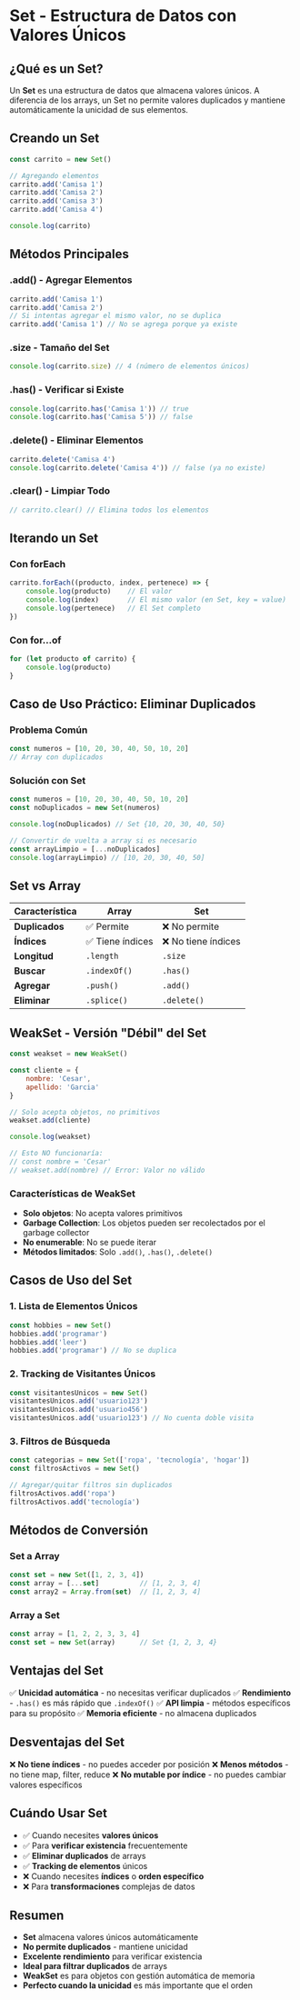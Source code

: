# Set - Estructura de Datos con Valores Únicos

## ¿Qué es un Set?

Un **Set** es una estructura de datos que almacena valores únicos. A diferencia de los arrays, un Set no permite valores duplicados y mantiene automáticamente la unicidad de sus elementos.

## Creando un Set

```javascript
const carrito = new Set()

// Agregando elementos
carrito.add('Camisa 1')
carrito.add('Camisa 2')
carrito.add('Camisa 3')
carrito.add('Camisa 4')

console.log(carrito)
```

## Métodos Principales

### .add() - Agregar Elementos
```javascript
carrito.add('Camisa 1')
carrito.add('Camisa 2')
// Si intentas agregar el mismo valor, no se duplica
carrito.add('Camisa 1') // No se agrega porque ya existe
```

### .size - Tamaño del Set
```javascript
console.log(carrito.size) // 4 (número de elementos únicos)
```

### .has() - Verificar si Existe
```javascript
console.log(carrito.has('Camisa 1')) // true
console.log(carrito.has('Camisa 5')) // false
```

### .delete() - Eliminar Elementos
```javascript
carrito.delete('Camisa 4')
console.log(carrito.delete('Camisa 4')) // false (ya no existe)
```

### .clear() - Limpiar Todo
```javascript
// carrito.clear() // Elimina todos los elementos
```

## Iterando un Set

### Con forEach
```javascript
carrito.forEach((producto, index, pertenece) => {
    console.log(producto)    // El valor
    console.log(index)       // El mismo valor (en Set, key = value)
    console.log(pertenece)   // El Set completo
})
```

### Con for...of
```javascript
for (let producto of carrito) {
    console.log(producto)
}
```

## Caso de Uso Práctico: Eliminar Duplicados

### Problema Común
```javascript
const numeros = [10, 20, 30, 40, 50, 10, 20]
// Array con duplicados
```

### Solución con Set
```javascript
const numeros = [10, 20, 30, 40, 50, 10, 20]
const noDuplicados = new Set(numeros)

console.log(noDuplicados) // Set {10, 20, 30, 40, 50}

// Convertir de vuelta a array si es necesario
const arrayLimpio = [...noDuplicados]
console.log(arrayLimpio) // [10, 20, 30, 40, 50]
```

## Set vs Array

| Característica | Array | Set |
|----------------|-------|-----|
| **Duplicados** | ✅ Permite | ❌ No permite |
| **Índices** | ✅ Tiene índices | ❌ No tiene índices |
| **Longitud** | `.length` | `.size` |
| **Buscar** | `.indexOf()` | `.has()` |
| **Agregar** | `.push()` | `.add()` |
| **Eliminar** | `.splice()` | `.delete()` |

## WeakSet - Versión "Débil" del Set

```javascript
const weakset = new WeakSet()

const cliente = {
    nombre: 'Cesar',
    apellido: 'Garcia'
}

// Solo acepta objetos, no primitivos
weakset.add(cliente)

console.log(weakset)

// Esto NO funcionaría:
// const nombre = 'Cesar'
// weakset.add(nombre) // Error: Valor no válido
```

### Características de WeakSet
- **Solo objetos**: No acepta valores primitivos
- **Garbage Collection**: Los objetos pueden ser recolectados por el garbage collector
- **No enumerable**: No se puede iterar
- **Métodos limitados**: Solo `.add()`, `.has()`, `.delete()`

## Casos de Uso del Set

### 1. Lista de Elementos Únicos
```javascript
const hobbies = new Set()
hobbies.add('programar')
hobbies.add('leer')
hobbies.add('programar') // No se duplica
```

### 2. Tracking de Visitantes Únicos
```javascript
const visitantesUnicos = new Set()
visitantesUnicos.add('usuario123')
visitantesUnicos.add('usuario456')
visitantesUnicos.add('usuario123') // No cuenta doble visita
```

### 3. Filtros de Búsqueda
```javascript
const categorias = new Set(['ropa', 'tecnología', 'hogar'])
const filtrosActivos = new Set()

// Agregar/quitar filtros sin duplicados
filtrosActivos.add('ropa')
filtrosActivos.add('tecnología')
```

## Métodos de Conversión

### Set a Array
```javascript
const set = new Set([1, 2, 3, 4])
const array = [...set]          // [1, 2, 3, 4]
const array2 = Array.from(set)  // [1, 2, 3, 4]
```

### Array a Set
```javascript
const array = [1, 2, 2, 3, 3, 4]
const set = new Set(array)      // Set {1, 2, 3, 4}
```

## Ventajas del Set

✅ **Unicidad automática** - no necesitas verificar duplicados
✅ **Rendimiento** - `.has()` es más rápido que `.indexOf()`
✅ **API limpia** - métodos específicos para su propósito
✅ **Memoria eficiente** - no almacena duplicados

## Desventajas del Set

❌ **No tiene índices** - no puedes acceder por posición
❌ **Menos métodos** - no tiene map, filter, reduce
❌ **No mutable por índice** - no puedes cambiar valores específicos

## Cuándo Usar Set

- ✅ Cuando necesites **valores únicos**
- ✅ Para **verificar existencia** frecuentemente
- ✅ **Eliminar duplicados** de arrays
- ✅ **Tracking de elementos** únicos
- ❌ Cuando necesites **índices** o **orden específico**
- ❌ Para **transformaciones** complejas de datos

## Resumen

- **Set** almacena valores únicos automáticamente
- **No permite duplicados** - mantiene unicidad
- **Excelente rendimiento** para verificar existencia
- **Ideal para filtrar duplicados** de arrays
- **WeakSet** es para objetos con gestión automática de memoria
- **Perfecto cuando la unicidad** es más importante que el orden
